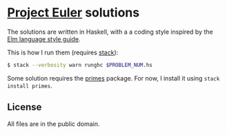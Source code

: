 # [Project Euler] solutions

The solutions are written in Haskell, with a a coding style inspired by the [Elm
language style guide][elm-style-guide].

This is how I run them (requires [stack]):

```sh
$ stack --verbosity warn runghc $PROBLEM_NUM.hs
```

Some solution requires the [primes] package. For now, I install it using
`stack install primes`.

## License

All files are in the public domain.

[Project Euler]: https://projecteuler.net/
[elm-style-guide]: http://elm-lang.org/docs/style-guide
[stack]: http://haskellstack.org/
[primes]: https://hackage.haskell.org/package/primes-0.2.1.0
